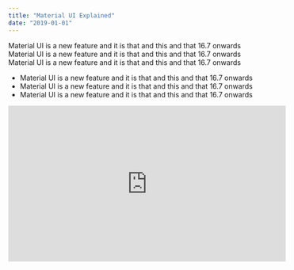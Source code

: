 ```yaml
---
title: "Material UI Explained"
date: "2019-01-01"
---
```


Material UI is a new feature and it is that and this and that 16.7 onwards
Material UI is a new feature and it is that and this and that 16.7 onwards
Material UI is a new feature and it is that and this and that 16.7 onwards
* Material UI is a new feature and it is that and this and that 16.7 onwards
* Material UI is a new feature and it is that and this and that 16.7 onwards
* Material UI is a new feature and it is that and this and that 16.7 onwards

<iframe width="560" height="315" src="https://www.youtube.com/embed/kutK_THxnew" frameborder="0" allow="accelerometer; autoplay; encrypted-media; gyroscope; picture-in-picture" allowfullscreen></iframe>